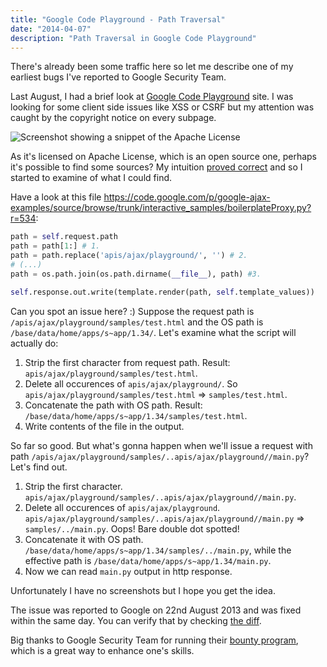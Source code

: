 ```yaml
---
title: "Google Code Playground - Path Traversal"
date: "2014-04-07"
description: "Path Traversal in Google Code Playground"
---
```


There's already been some traffic here so let me describe one of my earliest bugs I've reported to Google Security Team.

Last August, I had a brief look at [Google Code Playground](https://code.google.com/apis/ajax/playground/) site. I was looking for some client side issues like XSS or CSRF but my attention was caught by the copyright notice on every subpage.

![Screenshot showing a snippet of the Apache License](/screen1.png)

As it's licensed on Apache License, which is an open source one, perhaps it's possible to find some sources? My intuition [proved correct](https://code.google.com/p/google-ajax-examples/source/browse/trunk/interactive_samples/boilerplateProxy.py?r=534) and so I started to examine of what I could find.

Have a look at this file https://code.google.com/p/google-ajax-examples/source/browse/trunk/interactive_samples/boilerplateProxy.py?r=534:

```python
path = self.request.path
path = path[1:] # 1.
path = path.replace('apis/ajax/playground/', '') # 2.
# (...)
path = os.path.join(os.path.dirname(__file__), path) #3.

self.response.out.write(template.render(path, self.template_values))
```

Can you spot an issue here? :) Suppose the request path is `/apis/ajax/playground/samples/test.html` and the OS path is `/base/data/home/apps/s~app/1.34/`. Let's examine what the script will actually do:

1. Strip the first character from request path. Result: `apis/ajax/playground/samples/test.html`.
2. Delete all occurences of `apis/ajax/playground/`. So `apis/ajax/playground/samples/test.html` => `samples/test.html`.
3. Concatenate the path with OS path. Result: `/base/data/home/apps/s~app/1.34/samples/test.html`.
4. Write contents of the file in the output.

So far so good. But what's gonna happen when we'll issue a request with path `/apis/ajax/playground/samples/..apis/ajax/playground//main.py`? Let's find out.

1. Strip the first character. `apis/ajax/playground/samples/..apis/ajax/playground//main.py`.
2. Delete all occurences of `apis/ajax/playground`. `apis/ajax/playground/samples/..apis/ajax/playground//main.py` => `samples/../main.py`. Oops! Bare double dot spotted!
3. Concatenate it with OS path. `/base/data/home/apps/s~app/1.34/samples/../main.py`, while the effective path is `/base/data/home/apps/s~app/1.34/main.py`.
4. Now we can read `main.py` output in http response.

Unfortunately I have no screenshots but I hope you get the idea.

The issue was reported to Google on 22nd August 2013 and was fixed within the same day. You can verify that by checking [the diff](https://code.google.com/p/google-ajax-examples/source/diff?spec=svn572&r=572&format=side&path=/trunk/interactive_samples/boilerplateProxy.py&old_path=/trunk/interactive_samples/boilerplateProxy.py&old=534).

Big thanks to Google Security Team for running their [bounty program](http://www.google.pl/about/appsecurity/reward-program/), which is a great way to enhance one's skills.
